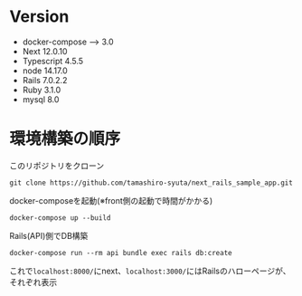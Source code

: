 # Version
- docker-compose --> 3.0
- Next 12.0.10
- Typescript 4.5.5
- node 14.17.0
- Rails 7.0.2.2
- Ruby 3.1.0
- mysql 8.0

# 環境構築の順序

このリポジトリをクローン
```
git clone https://github.com/tamashiro-syuta/next_rails_sample_app.git
```

docker-composeを起動(※front側の起動で時間がかかる)
```
docker-compose up --build
```
Rails(API)側でDB構築
```
docker-compose run --rm api bundle exec rails db:create
```

これで``` localhost:8000/ ```にnext、``` localhost:3000/ ```にはRailsのハローページが、それぞれ表示
